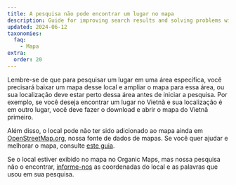 ```yaml
---
title: A pesquisa não pode encontrar um lugar no mapa
description: Guide for improving search results and solving problems with finding objects on the map
updated: 2024-06-12
taxonomies:
  faq:
    - Mapa
extra:
  order: 20
---
```


Lembre-se de que para pesquisar um lugar em uma área específica, você precisará baixar um mapa desse local e ampliar o mapa para essa área, ou sua localização deve estar perto dessa área antes de iniciar a pesquisa. Por exemplo, se você deseja encontrar um lugar no Vietnã e sua localização é em outro lugar, você deve fazer o download e abrir o mapa do Vietnã primeiro.

Além disso, o local pode não ter sido adicionado ao mapa ainda em [OpenStreetMap.org](https://www.openstreetmap.org/), nossa fonte de dados de mapas. Se você quer ajudar e melhorar o mapa, consulte [este guia](https://wiki.openstreetmap.org/wiki/Pt:Contribuir_com_dados_do_mapa).

Se o local estiver exibido no mapa no Organic Maps, mas nossa pesquisa não o encontrar, [informe-nos](mailto:support@organicmaps.app) as coordenadas do local e as palavras que usou em sua pesquisa.
